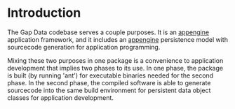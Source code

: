 # Introduction #

The Gap Data codebase serves a couple purposes.  It is an [appengine](http://code.google.com/appengine/docs/java/) application framework, and it includes an [appengine](http://code.google.com/appengine/docs/java/) persistence model with sourcecode generation for application programming.

Mixing these two purposes in one package is a convenience to application development that implies two phases to its use.  In one phase, the package is built (by running 'ant') for executable binaries needed for the second phase.  In the second phase, the compiled software is able to generate sourcecode into the same build environment for persistent data object classes for application development.